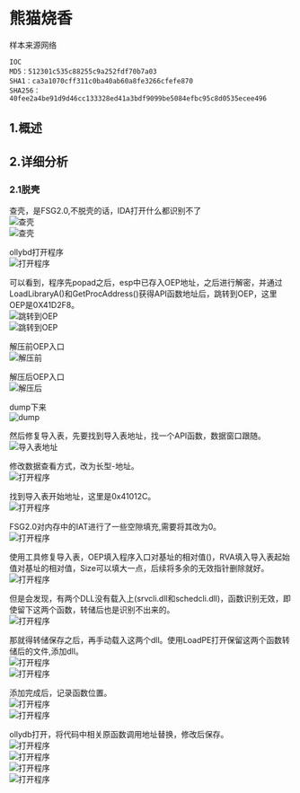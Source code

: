 # 熊猫烧香
样本来源网络

    IOC
    MD5：512301c535c88255c9a252fdf70b7a03  
    SHA1：ca3a1070cff311c0ba40ab60a8fe3266cfefe870  
    SHA256：40fee2a4be91d9d46cc133328ed41a3bdf9099be5084efbc95c8d0535ecee496

## 1.概述

## 2.详细分析
### 2.1脱壳
查壳，是FSG2.0,不脱壳的话，IDA打开什么都识别不了  
![查壳](/blog/恶意样本分析/熊猫烧香/pic/1.查壳.png)  
![查壳](/blog/恶意样本分析/熊猫烧香/pic/1.5脱壳前IDA.png)

ollybd打开程序  
![打开程序](/blog/恶意样本分析/熊猫烧香/pic/2.打开程序.png)

可以看到，程序先popad之后，esp中已存入OEP地址，之后进行解密，并通过LoadLibraryA()和GetProcAddress()获得API函数地址后，跳转到OEP，这里OEP是0X41D2F8。  
![跳转到OEP](/blog/恶意样本分析/熊猫烧香/pic/3.找OEP.png)  
![跳转到OEP](/blog/恶意样本分析/熊猫烧香/pic/3.找OEP2.png)

解压前OEP入口  
![解压前](/blog/恶意样本分析/熊猫烧香/pic/0.解压前入口.png)

解压后OEP入口  
![解压后](/blog/恶意样本分析/熊猫烧香/pic/4.入口处.png)

dump下来  
![dump](/blog/恶意样本分析/熊猫烧香/pic/5.dump.png)

然后修复导入表，先要找到导入表地址，找一个API函数，数据窗口跟随。  
![导入表地址](/blog/恶意样本分析/熊猫烧香/pic/6导入表函数.png)

修改数据查看方式，改为长型-地址。  
![打开程序](/blog/恶意样本分析/熊猫烧香/pic/7引导区.png)

找到导入表开始地址，这里是0x41012C。  
![打开程序](/blog/恶意样本分析/熊猫烧香/pic/8引导区开始处.png)

FSG2.0对内存中的IAT进行了一些空隙填充,需要将其改为0。  
![打开程序](/blog/恶意样本分析/熊猫烧香/pic/9改0.png)

使用工具修复导入表，OEP填入程序入口对基址的相对值()，RVA填入导入表起始值对基址的相对值，Size可以填大一点，后续将多余的无效指针删除就好。  
![打开程序](/blog/恶意样本分析/熊猫烧香/pic/10修复导入表.png)

但是会发现，有两个DLL没有载入上(srvcli.dll和schedcli.dll)，函数识别无效，即使留下这两个函数，转储后也是识别不出来的。  
![打开程序](/blog/恶意样本分析/熊猫烧香/pic/11选择无效函数.png)

那就得转储保存之后，再手动载入这两个dll。使用LoadPE打开保留这两个函数转储后的文件,添加dll。  
![打开程序](/blog/恶意样本分析/熊猫烧香/pic/12添加DLL.png)  
![打开程序](/blog/恶意样本分析/熊猫烧香/pic/13加dll函数.png)

添加完成后，记录函数位置。  
![打开程序](/blog/恶意样本分析/熊猫烧香/pic/14新dll位置.png)  
![打开程序](/blog/恶意样本分析/熊猫烧香/pic/15新dll位置2.png)

ollydb打开，将代码中相关原函数调用地址替换，修改后保存。  
![打开程序](/blog/恶意样本分析/熊猫烧香/pic/16原dll位置.png)  
![打开程序](/blog/恶意样本分析/熊猫烧香/pic/17查找调用dll.png)  
![打开程序](/blog/恶意样本分析/熊猫烧香/pic/18修改地址.png)  
![打开程序](/blog/恶意样本分析/熊猫烧香/pic/19保存修改.png)